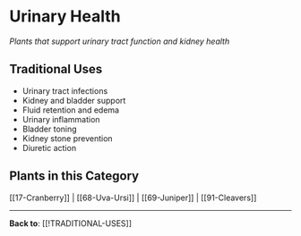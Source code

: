 # Urinary Health

*Plants that support urinary tract function and kidney health*

## Traditional Uses
- Urinary tract infections
- Kidney and bladder support
- Fluid retention and edema
- Urinary inflammation
- Bladder toning
- Kidney stone prevention
- Diuretic action

## Plants in this Category

[[17-Cranberry]] | [[68-Uva-Ursi]] | [[69-Juniper]] | [[91-Cleavers]]

---

**Back to**: [[!TRADITIONAL-USES]]